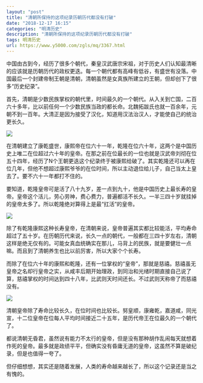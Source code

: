 ```yaml
---
layout: "post"
title: "清朝所保持的这项纪录历朝历代都没有打破"
date: "2018-12-17 16:15"
categories: "明清历史"
description: "清朝所保持的这项纪录历朝历代都没有打破"
tags: 明清历史
url: https://www.y5000.com/zgls/mq/3367.html
---
```






中国由古到今，经历了很多个朝代，秦皇汉武唐宗宋祖，对于历史人们认知最清晰的应该就是历朝历代的政权更迭。每一个朝代都有高峰有低谷，有盛世有没落。中国最后一个封建帝制王朝是清朝，清朝虽然是女真族所建立的王朝，但却创下了很多“历史纪录”。

首先，清朝是少数民族掌权的朝代里，时间最久的一个朝代。从入关到亡国，二百六十多年，比以前任何一个少数民族当政的都长命。北魏拓跋氏也就一百余年，元朝不到一百年。大清正是因为接受了汉化，知道用汉法治汉人，才能使自己的统治更长久。

![](https://img.y5000.com/uploads/allimg/161008/15055H193-0.jpg)

在清朝建立了康乾盛世，康熙帝在位六十一年，乾隆在位六十年，这两个是中国历史上唯二在位超过六十年的皇帝。在那之前在位最长的一位也就是汉武帝刘彻在位五十四年，经历了N个王朝更迭这个纪录终于被康熙给破了。其实乾隆还可以再在位几年，但他不想超过康熙爷爷的在位时间，所以主动退位给儿子，自己当太上皇去了。要不六十一年都打不住的。

要知道，乾隆皇帝可是活了八十九岁，差一点到九十，他是中国历史上最长寿的皇帝。皇帝这个活儿，劳心劳神，费心费力，普遍都活不长久。一半三四十岁就挂掉的皇帝太多了。所以乾隆绝对算得上是最“扛活”的皇帝。

![](https://img.y5000.com/uploads/allimg/161008/15055L143-1.jpg)

除了有乾隆康熙这种长寿皇帝，在清朝来说，皇帝普遍其实都比较能活，平均寿命超过了五十岁。在历朝历代来说，长久一点的朝代，一般都在三四十岁左右，清朝这样是绝无仅有的。可能女真血统确实在那儿，马背上的民族，就是要健壮一点嘛。而且到了清朝养生也比以前厉害，所以大家个个长寿。

而除了在位六十年的康熙和乾隆，还有一位掌权的“皇帝”，那就是慈禧。慈禧虽无皇帝之名却行皇帝之实，从咸丰后期开始理政，到同治和光绪时期直接自己说了算，慈禧掌权的时间达到四十八年，比武则天时间还长。不过武则天称帝了而慈禧没有。

![](https://img.y5000.com/uploads/allimg/161008/15055K641-2.jpg)

清朝皇帝除了寿命比较长久，在位时间也比较长。努皇顺，康雍乾，嘉道咸，同光宣，十二位皇帝在位每人平均时间接近二十五年，是历代帝王在位最久的一个朝代了。

都说清朝无昏君，虽然说有能力不太行的皇帝，但是没有那种胡作乱闹每天就想着作死的皇帝。最多就是政绩平平，但确实没有昏庸无道的皇帝，这虽然不算是破纪录，但是也值得一夸了。

但仔细想想，其实还是随着发展，人类的寿命越来越长了，所以这个记录还是当之有愧的。

